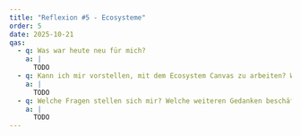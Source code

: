 ```yaml
---
title: "Reflexion #5 - Ecosysteme"
order: 5
date: 2025-10-21
qas:
  - q: Was war heute neu für mich?
    a: |
      TODO
  - q: Kann ich mir vorstellen, mit dem Ecosystem Canvas zu arbeiten? Wenn ja, wo sehe ich Einsatzmöglichkeiten? Wenn nein, warum nicht?
    a: |
      TODO
  - q: Welche Fragen stellen sich mir? Welche weiteren Gedanken beschäftigen mich?
    a: |
      TODO
---
```

